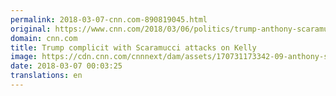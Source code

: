 ```yaml
---
permalink: 2018-03-07-cnn.com-890819045.html
original: https://www.cnn.com/2018/03/06/politics/trump-anthony-scaramucci-conflict/index.html
domain: cnn.com
title: Trump complicit with Scaramucci attacks on Kelly
image: https://cdn.cnn.com/cnnnext/dam/assets/170731173342-09-anthony-scaramucci-lead-image-super-tease.jpg
date: 2018-03-07 00:03:25
translations: en
---
```


